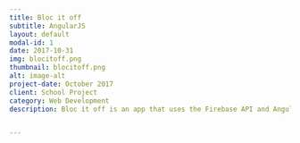 ```yaml
---
title: Bloc it off
subtitle: AngularJS
layout: default
modal-id: 1
date: 2017-10-31
img: blocitoff.png
thumbnail: blocitoff.png
alt: image-alt
project-date: October 2017
client: School Project
category: Web Development
description: Bloc it off is an app that uses the Firebase API and AngularJS to create tasks with an expiration date. It is one of the final projects for the Bloc Web Developer Track curriculum. It will manage your to-do lists by automatically deleting tasks that have not been completed after seven days.


---
```


